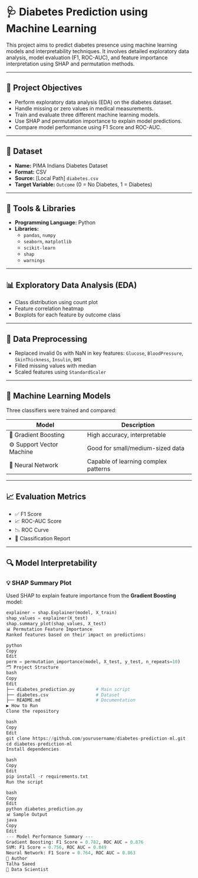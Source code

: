 # 🩺 Diabetes Prediction using Machine Learning

This project aims to predict diabetes presence using machine learning models and interpretability techniques. It involves detailed exploratory data analysis, model evaluation (F1, ROC-AUC), and feature importance interpretation using SHAP and permutation methods.

---

## 📌 Project Objectives

- Perform exploratory data analysis (EDA) on the diabetes dataset.
- Handle missing or zero values in medical measurements.
- Train and evaluate three different machine learning models.
- Use SHAP and permutation importance to explain model predictions.
- Compare model performance using F1 Score and ROC-AUC.

---

## 📁 Dataset

- **Name:** PIMA Indians Diabetes Dataset
- **Format:** CSV
- **Source:** [Local Path] `diabetes.csv`
- **Target Variable:** `Outcome` (0 = No Diabetes, 1 = Diabetes)

---

## 🧰 Tools & Libraries

- **Programming Language:** Python
- **Libraries:**
  - `pandas`, `numpy`
  - `seaborn`, `matplotlib`
  - `scikit-learn`
  - `shap`
  - `warnings`

---

## 📊 Exploratory Data Analysis (EDA)

- Class distribution using count plot
- Feature correlation heatmap
- Boxplots for each feature by outcome class

---

## 🧼 Data Preprocessing

- Replaced invalid 0s with NaN in key features: `Glucose`, `BloodPressure`, `SkinThickness`, `Insulin`, `BMI`
- Filled missing values with median
- Scaled features using `StandardScaler`

---

## 🧪 Machine Learning Models

Three classifiers were trained and compared:

| Model              | Description                     |
|-------------------|---------------------------------|
| 🎯 Gradient Boosting | High accuracy, interpretable     |
| ⚙️ Support Vector Machine | Good for small/medium-sized data |
| 🧠 Neural Network      | Capable of learning complex patterns |

---

## 📈 Evaluation Metrics

- ✅ F1 Score
- 📈 ROC-AUC Score
- 📉 ROC Curve
- 📜 Classification Report

---

## 🔍 Model Interpretability

### 💡 SHAP Summary Plot

Used SHAP to explain feature importance from the **Gradient Boosting** model:

```python
explainer = shap.Explainer(model, X_train)
shap_values = explainer(X_test)
shap.summary_plot(shap_values, X_test)
📊 Permutation Feature Importance
Ranked features based on their impact on predictions:

python
Copy
Edit
perm = permutation_importance(model, X_test, y_test, n_repeats=10)
🗂️ Project Structure
bash
Copy
Edit
├── diabetes_prediction.py        # Main script
├── diabetes.csv                  # Dataset
├── README.md                     # Documentation
▶️ How to Run
Clone the repository

bash
Copy
Edit
git clone https://github.com/yourusername/diabetes-prediction-ml.git
cd diabetes-prediction-ml
Install dependencies

bash
Copy
Edit
pip install -r requirements.txt
Run the script

bash
Copy
Edit
python diabetes_prediction.py
📊 Sample Output
java
Copy
Edit
--- Model Performance Summary ---
Gradient Boosting: F1 Score = 0.782, ROC AUC = 0.876
SVM: F1 Score = 0.756, ROC AUC = 0.849
Neural Network: F1 Score = 0.764, ROC AUC = 0.863
👤 Author
Talha Saeed
📍 Data Scientist
